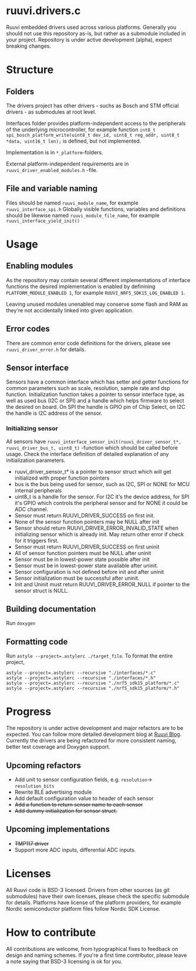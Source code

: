 # ruuvi.drivers.c
Ruuvi embedded drivers used across various platforms. Generally you should not use this 
repository as-is, but rather as a submodule included in your project.
Repository is under active development (alpha), expect breaking changes.

# Structure
## Folders
The drivers project has other drivers - suchs as Bosch and STM official drivers - as 
submodules at root level.

Interfaces folder provides platform-independent access to the peripherals of the 
underlying microcontroller, for example function 
`int8_t spi_bosch_platform_write(uint8_t dev_id, uint8_t reg_addr, uint8_t *data, uint16_t len);` 
is defined, but not implemented.

Implementation is in `*_platform`-folders.

External platform-independent requirements are in `ruuvi_driver_enabled_modules.h` -file. 

## File and variable naming
Files should be named `ruuvi_module_name`, for example `ruuvi_interface_spi.h`
Globally visible functions, variables and definitions should be likewise named 
`ruuvi_module_file_name`, for example  `ruuvi_interface_yield_init()`

# Usage
## Enabling modules
As the repository may contain several different implementations of interface functions the
desired implementation is enabled by definining `PLATFORM_MODULE_ENABLED 1`, 
for example `RUUVI_NRF5_SDK15_LOG_ENABLED 1`.

Leaving unused modules unenabled may conserve some flash and RAM as they're not 
accidentally linked into given application. 

## Error codes
There are common error code definitions for the drivers, please see `ruuvi_driver_error.h`
 for details.

## Sensor interface
Sensors have a common interface which has setter and getter functions for common 
parameters such as scale, resolution, sample rate and dsp function.
Initialization function takes a pointer to sensor interface type, as well as used bus 
(I2C or SPI) and a handle which helps firmware to select the desired on board.
On SPI the handle is GPIO pin of Chip Select, on I2C the handle is I2C address of the 
sensor.

### Initializing sensor
All sensors have `ruuvi_interface_sensor_init(ruuvi_driver_sensor_t*, ruuvi_driver_bus_t, uint8_t)` -function which should be called before usage. Check the interface definition of detailed explanation of any initialization parameters.
 * ruuvi_driver_sensor_t* is a pointer to sensor struct which will get initialized with proper function pointers
 * bus is the bus being used for sensor, such as I2C, SPI or NONE for MCU internal peripherals
 * uint8_t is a handle for the sensor. For I2C it's the device address, for SPI it's GPIO which controls the peripheral sensor and for NONE it could be ADC channel.
 * Sensor must return RUUVI_DRIVER_SUCCESS on first init.
 * None of the sensor function pointers may be NULL after init
 * Sensor should return RUUVI_DRIVER_ERROR_INVALID_STATE when initializing sensor which is already init. May return other error if check for it triggers first.
 * Sensor must return RUUVI_DRIVER_SUCCESS on first uninit
 * All of sensor function pointers must be NULL after uninit
 * Sensor must be in lowest-power state possible after init
 * Sensor must be in lowest-power state available after uninit.
 * Sensor configuration is not defined before init and after uninit
 * Sensor initialization must be successful after uninit.
 * Init and Uninit must return RUUVI_DRIVER_ERROR_NULL if pointer to the sensor struct is NULL.

## Building documentation
Run `doxygen`

## Formatting code
Run `astyle --project=.astylerc ./target_file`. To format the entire project,
```
astyle --project=.astylerc --recursive "./interfaces/*.c"
astyle --project=.astylerc --recursive "./interfaces/*.h"
astyle --project=.astylerc --recursive "./nrf5_sdk15_platform/*.c"
astyle --project=.astylerc --recursive "./nrf5_sdk15_platform/*.h"
```

# Progress
The repository is under active development and major refactors are to be expected.
You can follow more detailed development blog at [Ruuvi Blog](https://blog.ruuvi.com).
Currently the drivers are being refactored for more consistent naming, better test 
coverage and Doxygen support.

## Upcoming refactors
 - Add unit to sensor configuration fields, e.g. `resolution`-> `resolution_bits`
 - Rewrite BLE advertising module
 - Add default configuration value to header of each sensor
 - ~~Add a function to return sensor name to each sensor~~
 - ~~Add dummy initialization for sensor struct.~~

## Upcoming implementations
 - ~~TMP117 driver~~
 - Support more ADC inputs, differential ADC inputs.

# Licenses
All Ruuvi code is BSD-3 licensed.
Drivers from other sources (as git submodules) have their own licenses, please check the 
specific submodule for details. Platforms have license of the platform providers, 
for example Nordic semiconductor platform files follow Nordic SDK License.

# How to contribute
All contributions are welcome, from typographical fixes to feedback on design and naming schemes.
If you're a first time contributor, please leave a note saying that BSD-3 licensing is ok for you.

